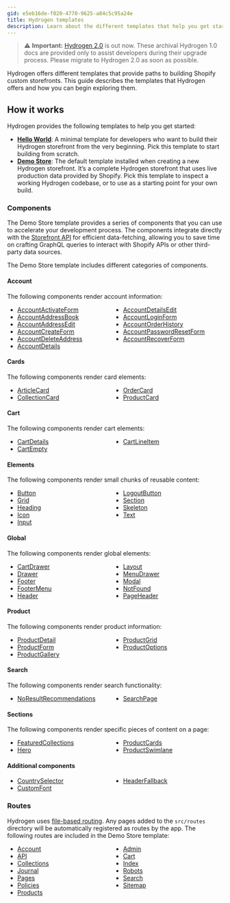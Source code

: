 ```yaml
---
gid: e5eb16de-f020-4770-9625-a84c5c95a24e
title: Hydrogen templates
description: Learn about the different templates that help you get started with Hydrogen.
---
```


> ⚠️ **Important:** [Hydrogen 2.0](https://hydrogen.shopify.dev) is out now. These archival Hydrogen 1.0 docs are provided only to assist developers during their upgrade process. Please migrate to Hydrogen 2.0 as soon as possible.

Hydrogen offers different templates that provide paths to building Shopify custom storefronts. This guide describes the templates that Hydrogen offers and how you can begin exploring them.

## How it works

Hydrogen provides the following templates to help you get started:

- **[Hello World](/templates/hello-world/)**: A minimal template for developers who want to build their Hydrogen storefront from the very beginning. Pick this template to start building from scratch.
- **[Demo Store](/templates/demo-store/)**: The default template installed when creating a new Hydrogen storefront. It’s a complete Hydrogen storefront that uses live production data provided by Shopify. Pick this template to inspect a working Hydrogen codebase, or to use as a starting point for your own build.

### Components

The Demo Store template provides a series of components that you can use to accelerate your development process. The components integrate directly with the [Storefront API](/api/storefront) for efficient data-fetching, allowing you to save time on crafting GraphQL queries to interact with Shopify APIs or other third-party data sources.

The Demo Store template includes different categories of components.

#### Account

The following components render account information:

<ul style="column-count: auto;column-width: 12rem;">
<li><a href="/templates/demo-store/src/components/account/AccountActivateForm.client.tsx">AccountActivateForm</a></li>
<li><a href="/templates/demo-store/src/components/account/AccountAddressBook.client.tsx">AccountAddressBook</a></li>
<li><a href="/templates/demo-store/src/components/account/AccountAddressEdit.client.tsx">AccountAddressEdit</a></li>
<li><a href="/templates/demo-store/src/components/account/AccountCreateForm.client.tsx">AccountCreateForm</a></li>
<li><a href="/templates/demo-store/src/components/account/AccountDeleteAddress.client.tsx">AccountDeleteAddress</a></li>
<li><a href="/templates/demo-store/src/components/account/AccountDetails.client.tsx">AccountDetails</a></li>
<li><a href="/templates/demo-store/src/components/account/AccountDetailsEdit.client.tsx">AccountDetailsEdit</a></li>
<li><a href="/templates/demo-store/src/components/account/AccountLoginForm.client.tsx">AccountLoginForm</a></li>
<li><a href="/templates/demo-store/src/components/account/AccountOrderHistory.client.tsx">AccountOrderHistory</a></li>
<li><a href="/templates/demo-store/src/components/account/AccountPasswordResetForm.client.tsx">AccountPasswordResetForm</a></li>
<li><a href="/templates/demo-store/src/components/account/AccountRecoverForm.client.tsx">AccountRecoverForm</a></li>
</ul>

#### Cards

The following components render card elements:

<ul style="column-count: auto;column-width: 12rem;">
<li><a href="/templates/demo-store/src/components/cards/ArticleCard.tsx">ArticleCard</a></li>
<li><a href="/templates/demo-store/src/components/cards/CollectionCard.server.tsx">CollectionCard</a></li>
<li><a href="/templates/demo-store/src/components/cards/OrderCard.client.tsx">OrderCard</a></li>
<li><a href="/templates/demo-store/src/components/cards/ProductCard.client.tsx">ProductCard</a></li>
</ul>

#### Cart

The following components render cart elements:

<ul style="column-count: auto;column-width: 12rem;">
<li><a href="/templates/demo-store/src/components/cart/CartDetails.client.tsx">CartDetails</a></li>
<li><a href="/templates/demo-store/src/components/cart/CartEmpty.client.tsx">CartEmpty</a></li>
<li><a href="/templates/demo-store/src/components/cart/CartLineItem.client.tsx">CartLineItem</a></li>
</ul>

#### Elements

The following components render small chunks of reusable content:

<ul style="column-count: auto;column-width: 12rem;">
<li><a href="/templates/demo-store/src/components/elements/Button.tsx">Button</a></li>
<li><a href="/templates/demo-store/src/components/elements/Grid.tsx">Grid</a></li>
<li><a href="/templates/demo-store/src/components/elements/Heading.tsx">Heading</a></li>
<li><a href="/templates/demo-store/src/components/elements/Icon.tsx">Icon</a></li>
<li><a href="/templates/demo-store/src/components/elements/Input.tsx">Input</a></li>
<li><a href="/templates/demo-store/src/components/elements/LogoutButton.client.tsx">LogoutButton</a></li>
<li><a href="/templates/demo-store/src/components/elements/Section.tsx">Section</a></li>
<li><a href="/templates/demo-store/src/components/elements/Skeleton.tsx">Skeleton</a></li>
<li><a href="/templates/demo-store/src/components/elements/Text.tsx">Text</a></li>
</ul>

#### Global

The following components render global elements:

<ul style="column-count: auto;column-width: 12rem;">
<li><a href="/templates/demo-store/src/components/global/CartDrawer.client.tsx">CartDrawer</a></li>
<li><a href="/templates/demo-store/src/components/global/Drawer.client.tsx">Drawer</a></li>
<li><a href="/templates/demo-store/src/components/global/Footer.server.tsx">Footer</a></li>
<li><a href="/templates/demo-store/src/components/global/FooterMenu.client.tsx">FooterMenu</a></li>
<li><a href="/templates/demo-store/src/components/global/Header.client.tsx">Header</a></li>
<li><a href="/templates/demo-store/src/components/global/Layout.server.tsx">Layout</a></li>
<li><a href="/templates/demo-store/src/components/global/MenuDrawer.client.tsx">MenuDrawer</a></li>
<li><a href="/templates/demo-store/src/components/global/Modal.client.tsx">Modal</a></li>
<li><a href="/templates/demo-store/src/components/global/NotFound.server.tsx">NotFound</a></li>
<li><a href="/templates/demo-store/src/components/global/PageHeader.tsx">PageHeader</a></li>
</ul>

#### Product

The following components render product information:

<ul style="column-count: auto;column-width: 12rem;">
<li><a href="/templates/demo-store/src/components/product/ProductDetail.client.tsx">ProductDetail</a></li>
<li><a href="/templates/demo-store/src/components/product/ProductForm.client.tsx">ProductForm</a></li>
<li><a href="/templates/demo-store/src/components/product/ProductGallery.client.tsx">ProductGallery</a></li>
<li><a href="/templates/demo-store/src/components/product/ProductGrid.client.tsx">ProductGrid</a></li>
<li><a href="/templates/demo-store/src/components/product/ProductOptions.client.tsx">ProductOptions</a></li>
</ul>

#### Search

The following components render search functionality:

<ul style="column-count: auto;column-width: 12rem;">
<li><a href="/templates/demo-store/src/components/search/NoResultRecommendations.server.tsx">NoResultRecommendations</a></li>
<li><a href="/templates/demo-store/src/components/search/SearchPage.server.tsx">SearchPage</a></li>
</ul>

#### Sections

The following components render specific pieces of content on a page:

<ul style="column-count: auto;column-width: 12rem;">
<li><a href="/templates/demo-store/src/components/sections/FeaturedCollections.tsx">FeaturedCollections</a></li>
<li><a href="/templates/demo-store/src/components/sections/Hero.tsx">Hero</a></li>
<li><a href="/templates/demo-store/src/components/sections/ProductCards.tsx">ProductCards</a></li>
<li><a href="/templates/demo-store/src/components/sections/ProductSwimlane.server.tsx">ProductSwimlane</a></li>
</ul>

#### Additional components

<ul style="column-count: auto;column-width: 12rem;">
<li><a href="/templates/demo-store/src/components/CountrySelector.client.tsx">CountrySelector</a></li>
<li><a href="/templates/demo-store/src/components/CustomFont.client.tsx">CustomFont</a></li>
<li><a href="/templates/demo-store/src/components/HeaderFallback.tsx">HeaderFallback</a></li>
</ul>

### Routes

Hydrogen uses [file-based routing](/docs/tutorials/routing). Any pages added to the `src/routes` directory will be automatically registered as routes by the app. The following routes are included in the Demo Store template:

<ul style="column-count: auto;column-width: 12rem;">
<li><a href="/templates/demo-store/src/routes/account">Account</a></li>
<li><a href="/templates/demo-store/src/routes/api">API</a></li>
<li><a href="/templates/demo-store/src/routes/collections">Collections</a></li>
<li><a href="/templates/demo-store/src/routes/journal">Journal</a></li>
<li><a href="/templates/demo-store/src/routes/pages">Pages</a></li>
<li><a href="/templates/demo-store/src/routes/policies">Policies</a></li>
<li><a href="/templates/demo-store/src/routes/products">Products</a></li>
<li><a href="/templates/demo-store/src/routes/admin.server.tsx">Admin</a></li>
<li><a href="/templates/demo-store/src/routes/cart.server.tsx">Cart</a></li>
<li><a href="/templates/demo-store/src/routes/index.server.tsx">Index</a></li>
<li><a href="/templates/demo-store/src/routes/robots.txt.server.ts">Robots</a></li>
<li><a href="/templates/demo-store/src/routes/search.server.tsx">Search</a></li>
<li><a href="/templates/demo-store/src/routes/sitemap.xml.server.ts">Sitemap</a></li>
</ul>
